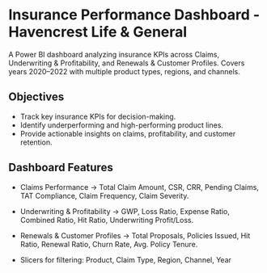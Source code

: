# Insurance Performance Dashboard - Havencrest Life & General
A Power BI dashboard analyzing insurance KPIs across Claims, Underwriting & Profitability, and Renewals & Customer Profiles. Covers years 2020–2022 with multiple product types, regions, and channels.

## Objectives
- Track key insurance KPIs for decision-making.
- Identify underperforming and high-performing product lines.
- Provide actionable insights on claims, profitability, and customer retention.

## Dashboard Features

- Claims Performance → Total Claim Amount, CSR, CRR, Pending Claims, TAT Compliance, Claim Frequency, Claim Severity.

- Underwriting & Profitability → GWP, Loss Ratio, Expense Ratio, Combined Ratio, Hit Ratio, Underwriting Profit/Loss.

- Renewals & Customer Profiles → Total Proposals, Policies Issued, Hit Ratio, Renewal Ratio, Churn Rate, Avg. Policy Tenure.

- Slicers for filtering: Product, Claim Type, Region, Channel, Year

